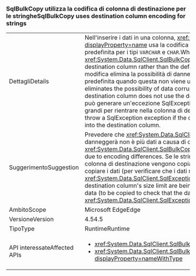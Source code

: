 ### <a name="sqlbulkcopy-uses-destination-column-encoding-for-strings"></a><span data-ttu-id="df71d-101">SqlBulkCopy utilizza la codifica di colonna di destinazione per le stringhe</span><span class="sxs-lookup"><span data-stu-id="df71d-101">SqlBulkCopy uses destination column encoding for strings</span></span>

|   |   |
|---|---|
|<span data-ttu-id="df71d-102">Dettagli</span><span class="sxs-lookup"><span data-stu-id="df71d-102">Details</span></span>|<span data-ttu-id="df71d-103">Nell'inserire i dati in una colonna, <xref:System.Data.SqlClient.SqlBulkCopy?displayProperty=name> usa la codifica della colonna di destinazione anziché quella predefinita per i tipi <code>VARCHAR</code> e <code>CHAR</code>.</span><span class="sxs-lookup"><span data-stu-id="df71d-103">When inserting data into a column, <xref:System.Data.SqlClient.SqlBulkCopy?displayProperty=name> uses the encoding of the destination column rather than the default encoding for <code>VARCHAR</code> and <code>CHAR</code> types.</span></span> <span data-ttu-id="df71d-104">Questa modifica elimina la possibilità di danneggiamento dei dati causata dall'uso della codifica predefinita quando questa non viene usata dalla colonna di destinazione.</span><span class="sxs-lookup"><span data-stu-id="df71d-104">This change eliminates the possibility of data corruption caused by using the default encoding when the destination column does not use the default encoding.</span></span> <span data-ttu-id="df71d-105">In rari casi, un'applicazione esistente può generare un'eccezione SqlException se la modifica nella codifica produce dati troppo grandi per rientrare nella colonna di destinazione.</span><span class="sxs-lookup"><span data-stu-id="df71d-105">In rare cases, an existing application may throw a SqlException exception if the change in encoding produces data that is too big to fit into the destination column.</span></span>|
|<span data-ttu-id="df71d-106">Suggerimento</span><span class="sxs-lookup"><span data-stu-id="df71d-106">Suggestion</span></span>|<span data-ttu-id="df71d-107">Prevedere che <xref:System.Data.SqlClient.SqlBulkCopy?displayProperty=name> non danneggerà non è più dati a causa di differenze nella codifica.</span><span class="sxs-lookup"><span data-stu-id="df71d-107">Expect that <xref:System.Data.SqlClient.SqlBulkCopy?displayProperty=name> will no longer corrupt data due to encoding differences.</span></span> <span data-ttu-id="df71d-108">Se le stringhe in prossimità del limite di dimensioni della colonna di destinazione vengono copiate, potrebbe essere necessario codificare di pre-copiare i dati (per verificare che i dati rientrerà nella colonna di destinazione) o catch <xref:System.Data.SqlClient.SqlException?displayProperty=name>s.</span><span class="sxs-lookup"><span data-stu-id="df71d-108">If strings near the destination column's size limit are being copied, it may be necessary to either pre-encode data (to be copied to check that the data will fit in the destination column) or catch <xref:System.Data.SqlClient.SqlException?displayProperty=name>s.</span></span>|
|<span data-ttu-id="df71d-109">Ambito</span><span class="sxs-lookup"><span data-stu-id="df71d-109">Scope</span></span>|<span data-ttu-id="df71d-110">Microsoft Edge</span><span class="sxs-lookup"><span data-stu-id="df71d-110">Edge</span></span>|
|<span data-ttu-id="df71d-111">Versione</span><span class="sxs-lookup"><span data-stu-id="df71d-111">Version</span></span>|<span data-ttu-id="df71d-112">4.5</span><span class="sxs-lookup"><span data-stu-id="df71d-112">4.5</span></span>|
|<span data-ttu-id="df71d-113">Tipo</span><span class="sxs-lookup"><span data-stu-id="df71d-113">Type</span></span>|<span data-ttu-id="df71d-114">Runtime</span><span class="sxs-lookup"><span data-stu-id="df71d-114">Runtime</span></span>|
|<span data-ttu-id="df71d-115">API interessate</span><span class="sxs-lookup"><span data-stu-id="df71d-115">Affected APIs</span></span>|<ul><li><xref:System.Data.SqlClient.SqlBulkCopy?displayProperty=nameWithType></li><li><xref:System.Data.SqlClient.SqlBulkCopy.%23ctor(System.Data.SqlClient.SqlConnection)?displayProperty=nameWithType></li></ul>|

